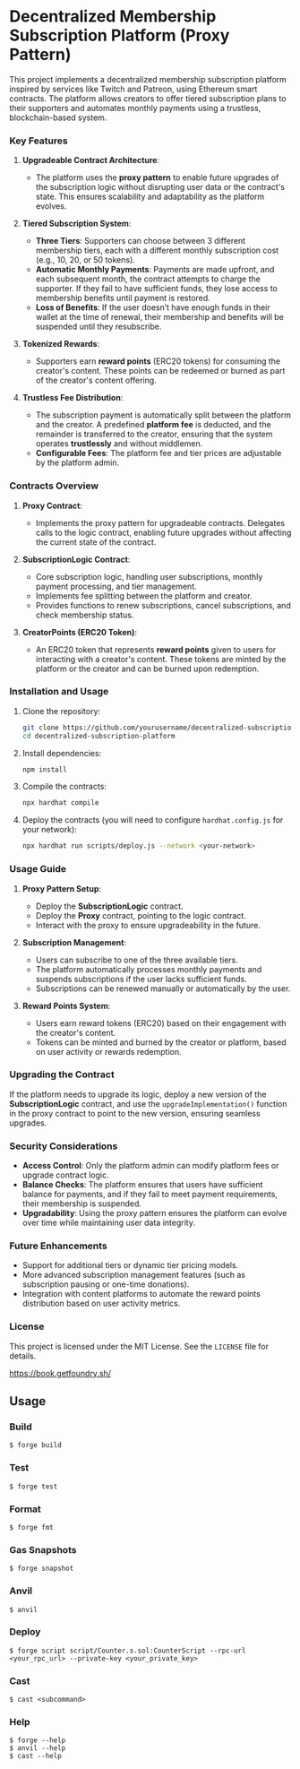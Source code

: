 # **Decentralized Membership Subscription Platform (Proxy Pattern)**

This project implements a decentralized membership subscription platform inspired by services like Twitch and Patreon, using Ethereum smart contracts. The platform allows creators to offer tiered subscription plans to their supporters and automates monthly payments using a trustless, blockchain-based system.

### **Key Features**
1. **Upgradeable Contract Architecture**: 
   - The platform uses the **proxy pattern** to enable future upgrades of the subscription logic without disrupting user data or the contract's state. This ensures scalability and adaptability as the platform evolves.
   
2. **Tiered Subscription System**:
   - **Three Tiers**: Supporters can choose between 3 different membership tiers, each with a different monthly subscription cost (e.g., 10, 20, or 50 tokens).
   - **Automatic Monthly Payments**: Payments are made upfront, and each subsequent month, the contract attempts to charge the supporter. If they fail to have sufficient funds, they lose access to membership benefits until payment is restored.
   - **Loss of Benefits**: If the user doesn’t have enough funds in their wallet at the time of renewal, their membership and benefits will be suspended until they resubscribe.

3. **Tokenized Rewards**:
   - Supporters earn **reward points** (ERC20 tokens) for consuming the creator's content. These points can be redeemed or burned as part of the creator's content offering.

4. **Trustless Fee Distribution**:
   - The subscription payment is automatically split between the platform and the creator. A predefined **platform fee** is deducted, and the remainder is transferred to the creator, ensuring that the system operates **trustlessly** and without middlemen.
   - **Configurable Fees**: The platform fee and tier prices are adjustable by the platform admin.

### **Contracts Overview**

1. **Proxy Contract**:
   - Implements the proxy pattern for upgradeable contracts. Delegates calls to the logic contract, enabling future upgrades without affecting the current state of the contract.

2. **SubscriptionLogic Contract**:
   - Core subscription logic, handling user subscriptions, monthly payment processing, and tier management.
   - Implements fee splitting between the platform and creator.
   - Provides functions to renew subscriptions, cancel subscriptions, and check membership status.

3. **CreatorPoints (ERC20 Token)**:
   - An ERC20 token that represents **reward points** given to users for interacting with a creator's content. These tokens are minted by the platform or the creator and can be burned upon redemption.

### **Installation and Usage**

1. Clone the repository:

    ```bash
    git clone https://github.com/yourusername/decentralized-subscription-platform.git
    cd decentralized-subscription-platform
    ```

2. Install dependencies:

    ```bash
    npm install
    ```

3. Compile the contracts:

    ```bash
    npx hardhat compile
    ```

4. Deploy the contracts (you will need to configure `hardhat.config.js` for your network):

    ```bash
    npx hardhat run scripts/deploy.js --network <your-network>
    ```

### **Usage Guide**

1. **Proxy Pattern Setup**: 
   - Deploy the **SubscriptionLogic** contract.
   - Deploy the **Proxy** contract, pointing to the logic contract.
   - Interact with the proxy to ensure upgradeability in the future.

2. **Subscription Management**:
   - Users can subscribe to one of the three available tiers.
   - The platform automatically processes monthly payments and suspends subscriptions if the user lacks sufficient funds.
   - Subscriptions can be renewed manually or automatically by the user.

3. **Reward Points System**:
   - Users earn reward tokens (ERC20) based on their engagement with the creator's content.
   - Tokens can be minted and burned by the creator or platform, based on user activity or rewards redemption.

### **Upgrading the Contract**
If the platform needs to upgrade its logic, deploy a new version of the **SubscriptionLogic** contract, and use the `upgradeImplementation()` function in the proxy contract to point to the new version, ensuring seamless upgrades.

### **Security Considerations**
- **Access Control**: Only the platform admin can modify platform fees or upgrade contract logic.
- **Balance Checks**: The platform ensures that users have sufficient balance for payments, and if they fail to meet payment requirements, their membership is suspended.
- **Upgradability**: Using the proxy pattern ensures the platform can evolve over time while maintaining user data integrity.

### **Future Enhancements**
- Support for additional tiers or dynamic tier pricing models.
- More advanced subscription management features (such as subscription pausing or one-time donations).
- Integration with content platforms to automate the reward points distribution based on user activity metrics.

### **License**

This project is licensed under the MIT License. See the `LICENSE` file for details.

https://book.getfoundry.sh/

## Usage

### Build

```shell
$ forge build
```

### Test

```shell
$ forge test
```

### Format

```shell
$ forge fmt
```

### Gas Snapshots

```shell
$ forge snapshot
```

### Anvil

```shell
$ anvil
```

### Deploy

```shell
$ forge script script/Counter.s.sol:CounterScript --rpc-url <your_rpc_url> --private-key <your_private_key>
```

### Cast

```shell
$ cast <subcommand>
```

### Help

```shell
$ forge --help
$ anvil --help
$ cast --help
```
